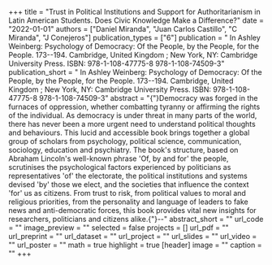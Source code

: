 +++
title = "Trust in Political Institutions and Support for Authoritarianism in Latin American Students. Does Civic Knowledge Make a Difference?"
date = "2022-01-01"
authors = ["Daniel Miranda", "Juan Carlos Castillo", "C Miranda", "J Conejeros"]
publication_types = ["6"]
publication = " In Ashley Weinberg: Psychology of Democracy: Of the People, by the People, for the People.  173--194. Cambridge, United Kingdom ; New York, NY: Cambridge University Press. ISBN: 978-1-108-47775-8 978-1-108-74509-3"
publication_short = " In Ashley Weinberg: Psychology of Democracy: Of the People, by the People, for the People.  173--194. Cambridge, United Kingdom ; New York, NY: Cambridge University Press. ISBN: 978-1-108-47775-8 978-1-108-74509-3"
abstract = "{"}Democracy was forged in the furnaces of oppression, whether combatting tyranny or affirming the rights of the individual. As democracy is under threat in many parts of the world, there has never been a more urgent need to understand political thoughts and behaviours. This lucid and accessible book brings together a global group of scholars from psychology, political science, communication, sociology, education and psychiatry. The book's structure, based on Abraham Lincoln's well-known phrase 'Of, by and for' the people, scrutinises the psychological factors experienced by politicians as representatives 'of' the electorate, the political institutions and systems devised 'by' those we elect, and the societies that influence the context 'for' us as citizens. From trust to risk, from political values to moral and religious priorities, from the personality and language of leaders to fake news and anti-democratic forces, this book provides vital new insights for researchers, politicians and citizens alike.{"}--"
abstract_short = ""
url_code = ""
image_preview = ""
selected = false
projects = []
url_pdf = ""
url_preprint = ""
url_dataset = ""
url_project = ""
url_slides = ""
url_video = ""
url_poster = ""
math = true
highlight = true
[header]
image = ""
caption = ""
+++

